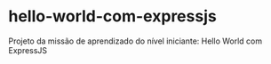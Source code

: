 # hello-world-com-expressjs
Projeto da missão de aprendizado do nível iniciante: Hello World com ExpressJS
